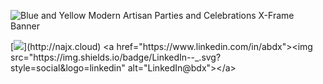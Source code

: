 ![Blue and Yellow Modern Artisan Parties and Celebrations X-Frame Banner](https://user-images.githubusercontent.com/60783263/191223505-93e857c7-679d-421a-ac3d-714e06d8c86f.gif)

[![](https://visitor-badge.glitch.me/badge?page_id=najx.visitor-badge")](http://najx.cloud)
<a href="https://www.linkedin.com/in/abdx"><img src="https://img.shields.io/badge/LinkedIn--_.svg?style=social&logo=linkedin" alt="LinkedIn@bdx"></a>
